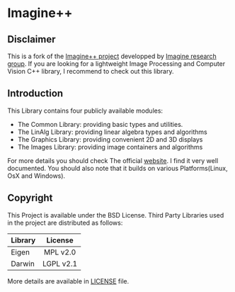 # Imagine++

## Disclaimer
This is a fork of the [Imagine++ project](http://imagine.enpc.fr/~monasse/Imagine++) developped by [Imagine research group](http://imagine.enpc.fr).
If you are looking for a lightweight Image Processing and Computer Vision C++ library, I recommend to check out this library.

## Introduction
This Library contains four publicly available modules:
* The Common Library: providing basic types and utilities.
* The LinAlg Library: providing linear algebra types and algorithms
* The Graphics Library: providing convenient 2D and 3D displays
* The Images Library: providing image containers and algorithms

For more details you should check The official [website](http://imagine.enpc.fr/~monasse/Imagine++/index.html). I find it very well documented. You should also note that it builds on various Platforms(Linux, OsX and Windows).

## Copyright
This Project is available under the BSD License. Third Party Libraries used in the project are distributed as follows:

| Library              | License       |
| -------------------- |:-------------:|
| Eigen                | MPL v2.0 |
| Darwin               |LGPL v2.1 |

More details are available in [LICENSE](https://github.com/Ethiy/imagine-pp/blob/master/LICENSE) file.
